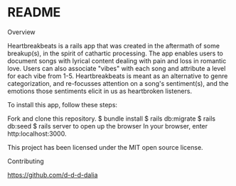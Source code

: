 # README

Overview

Heartbreakbeats is a rails app that was created in the aftermath of some breakup(s), in the spirit of cathartic processing. The app enables users to document songs with lyrical content dealing with pain and loss in romantic love. Users can also associate "vibes" with each song and attribute a level for each vibe from 1-5. Heartbreakbeats is meant as an alternative to genre categorization, and re-focusses attention on a song's sentiment(s), and the emotions those sentiments elicit in us as heartbroken listeners.

To install this app, follow these steps:

Fork and clone this repository. 
$ bundle install 
$ rails db:migrate 
$ rails db:seed 
$ rails server to open up the browser In your browser, enter http:localhost:3000.

This project has been licensed under the MIT open source license.

Contributing

https://github.com/d-d-d-dalia

